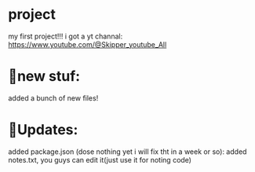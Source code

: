 # project
my first project!!!
i got a yt channal: https://www.youtube.com/@Skipper_youtube_All

# 🌲new stuf:
added a bunch of new files!

# 🥤Updates:
added package.json (dose nothing yet i will fix tht in a week or so):
added notes.txt, you guys can edit it(just use it for noting code) 
